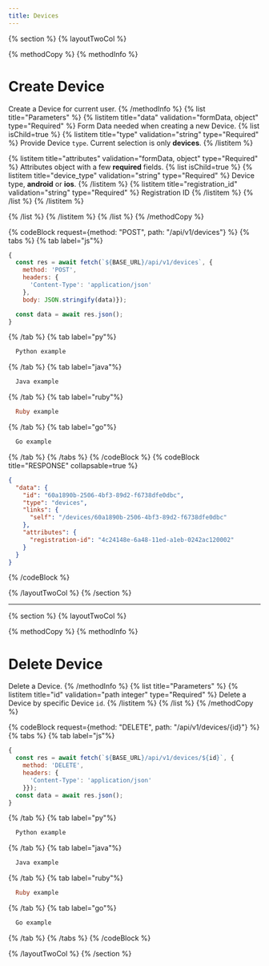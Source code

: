 ```yaml
---
title: Devices
---
```

{% section %}
{% layoutTwoCol %}

{% methodCopy %}
{% methodInfo %}
  # Create Device
  Create a Device for current user.
{% /methodInfo %}
{% list title="Parameters" %}
  {% listitem title="data" validation="formData, object" type="Required" %}
  Form Data needed when creating a new Device.
  {% list isChild=true %}
  {% listitem title="type" validation="string" type="Required" %}
  Provide Device `type`. Current selection is only **devices**.
  {% /listitem %}

  {% listitem title="attributes" validation="formData, object" type="Required" %}
  Attributes object with a few **required** fields.
  {% list isChild=true %}
  {% listitem title="device_type" validation="string" type="Required" %}
  Device type, **android** or **ios**.
  {% /listitem %}
  {% listitem title="registration_id" validation="string" type="Required" %}
  Registration ID
  {% /listitem %}
  {% /list %}
  {% /listitem %}

  {% /list %}
  {% /listitem %}
{% /list %}
{% /methodCopy %}

{% codeBlock request={method: "POST", path: "/api/v1/devices"} %}
{% tabs %}
  {% tab label="js"%}
  ```js
  {
    const res = await fetch(`${BASE_URL}/api/v1/devices`, {
      method: 'POST',
      headers: {
        'Content-Type': 'application/json'
      },
      body: JSON.stringify(data)});

    const data = await res.json();
  }
  ```
  {% /tab %}
  {% tab label="py"%}
  ```py
    Python example
  ```
  {% /tab %}
  {% tab label="java"%}
  ```java
    Java example
  ```
  {% /tab %}
  {% tab label="ruby"%}
  ```ruby
    Ruby example
  ```
  {% /tab %}
  {% tab label="go"%}
  ```go
    Go example
  ```
  {% /tab %}
{% /tabs %}
{% /codeBlock %}
{% codeBlock title="RESPONSE" collapsable=true %}
  ```json
  {
    "data": {
      "id": "60a1890b-2506-4bf3-89d2-f6738dfe0dbc",
      "type": "devices",
      "links": {
        "self": "/devices/60a1890b-2506-4bf3-89d2-f6738dfe0dbc"
      },
      "attributes": {
        "registration-id": "4c24148e-6a48-11ed-a1eb-0242ac120002"
      }
    }
  }
  ```
{% /codeBlock %}

{% /layoutTwoCol %}
{% /section %}

- - -

{% section %}
{% layoutTwoCol %}

{% methodCopy %}
{% methodInfo %}
  # Delete Device
  Delete a Device.
{% /methodInfo %}
{% list title="Parameters" %}
  {% listitem title="id" validation="path integer" type="Required" %}
  Delete a Device by specific Device `id`.
  {% /listitem %}
{% /list %}
{% /methodCopy %}

{% codeBlock request={method: "DELETE", path: "/api/v1/devices/{id}"} %}
{% tabs %}
  {% tab label="js"%}
  ```js
  {
    const res = await fetch(`${BASE_URL}/api/v1/devices/${id}`, {
      method: 'DELETE',
      headers: {
        'Content-Type': 'application/json'
      }});
    const data = await res.json();
  }
  ```
  {% /tab %}
  {% tab label="py"%}
  ```py
    Python example
  ```
  {% /tab %}
  {% tab label="java"%}
  ```java
    Java example
  ```
  {% /tab %}
  {% tab label="ruby"%}
  ```ruby
    Ruby example
  ```
  {% /tab %}
  {% tab label="go"%}
  ```go
    Go example
  ```
  {% /tab %}
{% /tabs %}
{% /codeBlock %}

{% /layoutTwoCol %}
{% /section %}
